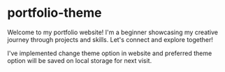 # portfolio-theme
Welcome to my portfolio website! I'm a beginner showcasing my creative journey through projects and skills. Let's connect and explore together!

I've implemented change theme option in website and preferred theme option will be saved on local storage for next visit.   
